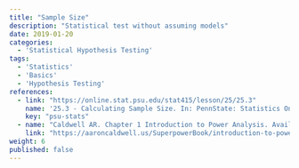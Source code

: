 ```yaml
---
title: "Sample Size"
description: "Statistical test without assuming models"
date: 2019-01-20
categories:
  - 'Statistical Hypothesis Testing'
tags:
  - 'Statistics'
  - 'Basics'
  - 'Hypothesis Testing'
references:
  - link: "https://online.stat.psu.edu/stat415/lesson/25/25.3"
    name: '25.3 - Calculating Sample Size. In: PennState: Statistics Online Courses [Internet]. [cited 30 Mar 2022]. Available: https://online.stat.psu.edu/stat415/lesson/25/25.3'
    key: "psu-stats"
  - name: "Caldwell AR. Chapter 1 Introduction to Power Analysis. Available: https://aaroncaldwell.us/SuperpowerBook/introduction-to-power-analysis.html"
    link: "https://aaroncaldwell.us/SuperpowerBook/introduction-to-power-analysis.html"
weight: 6
published: false
---
```



